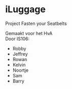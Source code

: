 # iLuggage
Project Fasten your Seatbelts

Gemaakt voor het HvA  
Door IS106:

- Robby
- Jeffrey
- Rowan
- Kelvin
- Noortje
- Sam
- Barry
